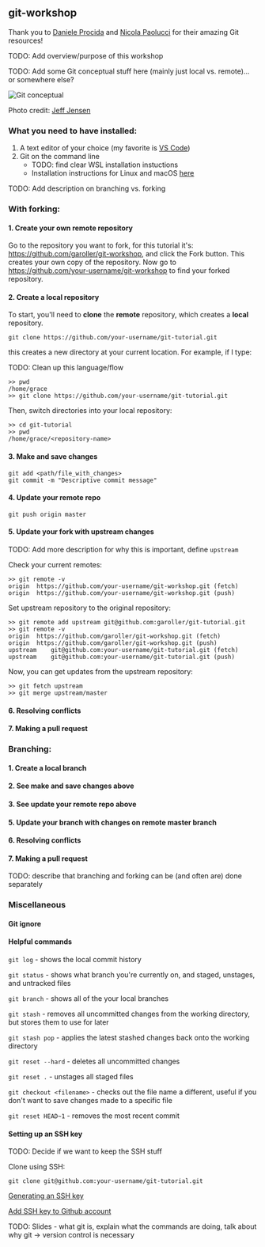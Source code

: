 ## git-workshop

Thank you to [Daniele Procida](https://dont-be-afraid-to-commit.readthedocs.io/en/latest/git/commandlinegit.html) and [Nicola Paolucci](https://www.atlassian.com/git/articles/git-forks-and-upstreams) for their amazing Git resources!

TODO: Add overview/purpose of this workshop

TODO: Add some Git conceptual stuff here (mainly just local vs. remote)... or somewhere else?

![Git conceptual](https://github.com/garoller/git-workshop/raw/master/images/git-conceptual.png)

Photo credit: [Jeff Jensen](https://www.intertech.com/Blog/introduction-to-git-concepts/)

### What you need to have installed:
1. A text editor of your choice (my favorite is [VS Code](https://code.visualstudio.com/docs/setup/setup-overview))
2. Git on the command line
    * TODO: find clear WSL installation instuctions
    * Installation instructions for Linux and macOS [here](https://git-scm.com/book/en/v2/Getting-Started-Installing-Git)

TODO: Add description on branching vs. forking

### With forking:

#### 1. Create your own remote repository

Go to the repository you want to fork, for this tutorial it's: https://github.com/garoller/git-workshop, and click the Fork button. This creates your own copy of the repository.
Now go to https://github.com/your-username/git-workshop to find your forked repository.


#### 2. Create a local repository

To start, you'll need to **clone** the **remote** repository, which creates a **local** repository.
```
git clone https://github.com/your-username/git-tutorial.git
```
this creates a new directory at your current location. For example, if I type:

TODO: Clean up this language/flow
```
>> pwd
/home/grace
>> git clone https://github.com/your-username/git-tutorial.git
```

Then, switch directories into your local repository:
```
>> cd git-tutorial
>> pwd
/home/grace/<repository-name>
```

#### 3. Make and save changes

```
git add <path/file_with_changes>
git commit -m "Descriptive commit message"
```

#### 4. Update your remote repo

```
git push origin master
```

#### 5. Update your fork with upstream changes

TODO: Add more description for why this is important, define `upstream`

Check your current remotes:
```
>> git remote -v
origin	https://github.com/your-username/git-workshop.git (fetch)
origin	https://github.com/your-username/git-workshop.git (push)
```

Set upstream repository to the original repository:
```
>> git remote add upstream git@github.com:garoller/git-tutorial.git
>> git remote -v
origin	https://github.com/garoller/git-workshop.git (fetch)
origin	https://github.com/garoller/git-workshop.git (push)
upstream	git@github.com:your-username/git-tutorial.git (fetch)
upstream	git@github.com:your-username/git-tutorial.git (push)
```

Now, you can get updates from the upstream repository:
```
>> git fetch upstream
>> git merge upstream/master
```

#### 6. Resolving conflicts

#### 7. Making a pull request


### Branching:

#### 1. Create a local branch

#### 2. See make and save changes above

#### 3. See update your remote repo above

#### 5. Update your branch with changes on remote master branch

#### 6. Resolving conflicts

#### 7. Making a pull request

TODO: describe that branching and forking can be (and often are) done separately

### Miscellaneous

#### Git ignore


#### Helpful commands

`git log` - shows the local commit history

`git status` - shows what branch you're currently on, and staged, unstages, and untracked files

`git branch` - shows all of the your local branches

`git stash` - removes all uncommitted changes from the working directory, but stores them to use for later

`git stash pop` - applies the latest stashed changes back onto the working directory

`git reset --hard` - deletes all uncommitted changes

`git reset .` - unstages all staged files

`git checkout <filename>` - checks out the file name a different, useful if you don't want to save changes made to a specific file

`git reset HEAD~1` - removes the most recent commit 

#### Setting up an SSH key

TODO: Decide if we want to keep the SSH stuff

Clone using SSH:
```
git clone git@github.com:your-username/git-tutorial.git
```

[Generating an SSH key](https://help.github.com/articles/generating-a-new-ssh-key-and-adding-it-to-the-ssh-agent/)

[Add SSH key to Github account](https://help.github.com/articles/generating-a-new-ssh-key-and-adding-it-to-the-ssh-agent/)




TODO: Slides - what git is, explain what the commands are doing, talk about why git -> version control is necessary
